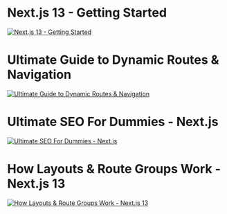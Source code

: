 # Next.js 13 - Getting Started

[![Next.js 13 - Getting Started](http://i3.ytimg.com/vi/NAkt_FKID8Y/hqdefault.jpg)](https://www.youtube.com/watch?v=NAkt_FKID8Y 'Next.js 13 - Getting Started')

# Ultimate Guide to Dynamic Routes & Navigation

[![Ultimate Guide to Dynamic Routes & Navigation](http://i3.ytimg.com/vi/Jm38tqJRaK8/hqdefault.jpg)](https://www.youtube.com/watch?v=Jm38tqJRaK8 'Ultimate Guide to Dynamic Routes & Navigation')

# Ultimate SEO For Dummies - Next.js

[![Ultimate SEO For Dummies - Next.js](http://i3.ytimg.com/vi/4wLcPND40aY/hqdefault.jpg)](https://www.youtube.com/watch?v=4wLcPND40aY 'Ultimate SEO For Dummies - Next.js')

# How Layouts & Route Groups Work - Next.js 13

[![How Layouts & Route Groups Work - Next.js 13](http://i3.ytimg.com/vi/N4gy56w-V50/hqdefault.jpg)](https://www.youtube.com/watch?v=N4gy56w-V50 'How Layouts & Route Groups Work - Next.js 13')
